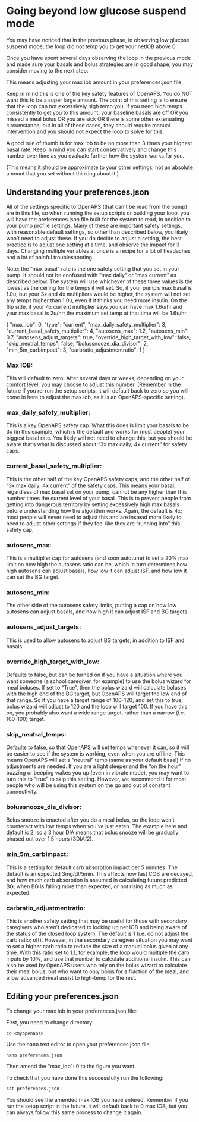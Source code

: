 # Going beyond low glucose suspend mode

You may have noticed that in the previous phase, in observing low glucose suspend mode, the loop did not temp you to get your netIOB above 0.

Once you have spent several days observing the loop in the previous mode and made sure your basals and bolus strategies are in good shape, you may consider moving to the next step.

This means adjusting your max iob amount in your preferences.json file.

Keep in mind this is one of the key safety features of OpenAPS. You do NOT want this to be a super large amount. The point of this setting is to ensure that the loop can not excessively high temp you; if you need high temps consistently to get you to this amount, your baseline basals are off OR you missed a meal bolus OR you are sick OR there is some other extenuating circumstance; but in all of these cases, they should require manual intervention and you should not expect the loop to solve for this.

A good rule of thumb is for max iob to be no more than 3 times your highest basal rate. Keep in mind you can start conservatively and change this number over time as you evaluate further how the system works for you.

(This means it should be approximate to your other settings; not an absolute amount that you set without thinking about it.)

## Understanding your preferences.json

All of the settings specific to OpenAPS (that can't be read from the pump) are in this file, so when running the setup scripts or building your loop, you will have the preferences.json file built for the system to read, in addition to your pump profile settings. Many of these are important safety settings, with reasonable default settings, so other than described below, you likely won’t need to adjust these. If you do decide to adjust a setting, the best practice is to adjust one setting at a time, and observe the impact for 3 days. Changing multiple variables at once is a recipe for a lot of headaches and a lot of painful troubleshooting.

Note: the “max basal” rate is the one safety setting that you set in your pump. It should not be confused with “max daily” or “max current” as described below. The system will use whichever of these three values is the lowest as the ceiling for the temps it will set. So, if your pump’s max basal is 1.0u, but your 3x and 4x multipliers would be higher, the system will not set any temps higher than 1.0u, even if it thinks you need more insulin. On the flip side, if your 4x current multiplier says you can have max 1.6u/hr and your max basal is 2u/hr; the maximum set temp at that time will be 1.6u/hr.

{
	"max_iob": 0,
	"type": "current",
	"max_daily_safety_multiplier": 3,
	"current_basal_safety_multiplier": 4,
	"autosens_max": 1.2,
	"autosens_min": 0.7,
	"autosens_adjust_targets": true,
	"override_high_target_with_low": false,
	"skip_neutral_temps": false,
	"bolussnooze_dia_divisor": 2,
	"min_5m_carbimpact": 3,
	"carbratio_adjustmentratio": 1
}

### Max IOB: 

This will default to zero. After several days or weeks, depending on your comfort level, you may choose to adjust this number. (Remember in the future if you re-run the setup scripts, it will default back to zero so you will come in here to adjust the max iob, as it is an OpenAPS-specific setting).

### **max_daily_safety_multiplier**: 

This is a key OpenAPS safety cap. What this does is limit your basals to be 3x (in this example, which is the default and works for most people) your biggest basal rate. You likely will not need to change this, but you should be aware that’s what is discussed about “3x max daily; 4x current” for safety caps.

### **current_basal_safety_multiplier**: 

This is the other half of the key OpenAPS safety caps, and the other half of “3x max daily; 4x current” of the safety caps. This means your basal, regardless of max basal set on your pump, cannot be any higher than this number times the current level of your basal. This is to prevent people from getting into dangerous territory by setting excessively high max basals before understanding how the algorithm works. Again, the default is 4x; most people will never need to adjust this and are instead more likely to need to adjust other settings if they feel like they are “running into” this safety cap.

### **autosens_max**:

This is a multiplier cap for autosens (and soon autotune) to set a 20% max limit on how high the autosens ratio can be, which in turn determines how high autosens can adjust basals, how low it can adjust ISF, and how low it can set the BG target.

### **autosens_min**: 

The other side of the autosens safety limits, putting a cap on how low autosens can adjust basals, and how high it can adjust ISF and BG targets.

### **autosens_adjust_targets**: 

This is used to allow autosens to adjust BG targets, in addition to ISF and basals.

### **override_high_target_with_low**: 

Defaults to false, but can be turned on if you have a situation where you want someone (a school caregiver, for example) to use the bolus wizard for meal boluses. If set to “True”, then the bolus wizard will calculate boluses with the high end of the BG target, but OpenAPS will target the low end of that range. So if you  have a target range of 100-120; and set this to true; bolus wizard will adjust to 120 and the loop will target 100. If you have this on, you probably also want a wide range target, rather than a narrow (i.e. 100-100) target.

### **skip_neutral_temps**: 

Defaults to false, so that OpenAPS will set temps whenever it can, so it will be easier to see if the system is working, even when you are offline. This means OpenAPS will set a “neutral” temp (same as your default basal) if no adjustments are needed. If you are a light sleeper and the “on the hour” buzzing or beeping wakes you up (even in vibrate mode), you may want to turn this to “true” to skip this setting. However, we recommend it for most people who will be using this system on the go and out of constant connectivity.

### **bolussnooze_dia_divisor**: 

Bolus snooze is enacted after you do a meal bolus, so the loop won’t counteract with low temps when you’ve just eaten. The example here and default is 2; so a 3 hour DIA means that bolus snooze will be gradually phased out over 1.5 hours (3DIA/2).

### **min_5m_carbimpact**: 

This is a setting for default carb absorption impact per 5 minutes. The default is an expected 3mg/dl/5min. This affects how fast COB are decayed, and how much carb absorption is assumed in calculating future predicted BG, when BG is falling more than expected, or not rising as much as expected.

### **carbratio_adjustmentratio**: 

This is another safety setting that may be useful for those with secondary caregivers who aren’t dedicated to looking up net IOB and being aware of the status of the closed loop system. The default is 1 (i.e. do not adjust the carb ratio; off). However, in the secondary caregiver situation you may want to set a higher carb ratio to reduce the size of a manual bolus given at any time. With this ratio set to 1.1, for example, the loop would multiple the carb inputs by 10%, and use that number to calculate additional insulin. This can also be used by OpenAPS users who rely on the bolus wizard to calculate their meal bolus, but who want to only bolus for a fraction of the meal, and allow advanced meal assist to high-temp for the rest.


## Editing your preferences.json

To change your max iob in your preferences.json file:

First, you need to change directory:

`cd <myopenaps>`

Use the nano text editor to open your preferences.json file:

`nano preferences.json`

Then amend the "max_iob": 0 to the figure you want.

To check that you have done this successfully run the following:

`cat preferences.json`

You should see the amended max IOB you have entered. Remember if you run the setup script in the future, it will default back to 0 max IOB, but you can always follow this same process to change it again.


